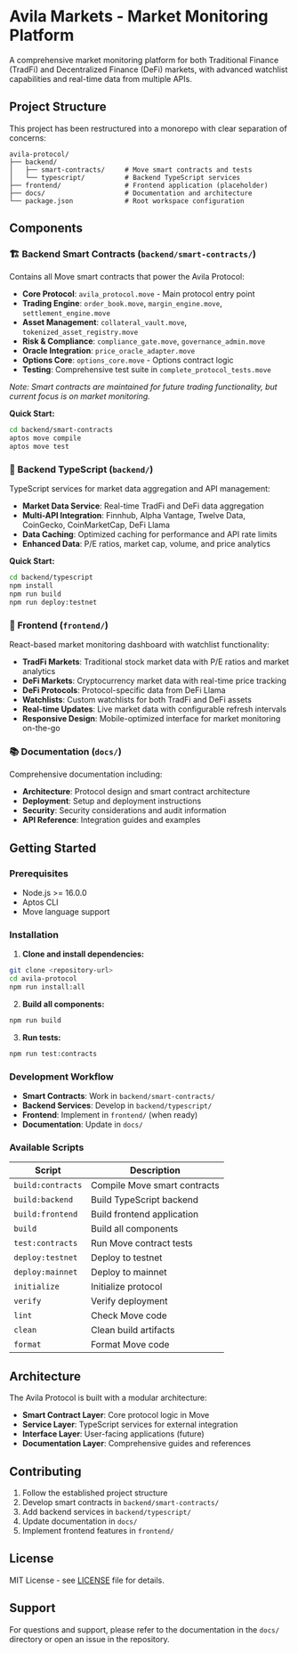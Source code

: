 # Avila Markets - Market Monitoring Platform

A comprehensive market monitoring platform for both Traditional Finance (TradFi) and Decentralized Finance (DeFi) markets, with advanced watchlist capabilities and real-time data from multiple APIs.

## Project Structure

This project has been restructured into a monorepo with clear separation of concerns:

```
avila-protocol/
├── backend/
│   ├── smart-contracts/     # Move smart contracts and tests
│   └── typescript/          # Backend TypeScript services
├── frontend/                # Frontend application (placeholder)
├── docs/                    # Documentation and architecture
└── package.json             # Root workspace configuration
```

## Components

### 🏗️ Backend Smart Contracts (`backend/smart-contracts/`)

Contains all Move smart contracts that power the Avila Protocol:

- **Core Protocol**: `avila_protocol.move` - Main protocol entry point
- **Trading Engine**: `order_book.move`, `margin_engine.move`, `settlement_engine.move`
- **Asset Management**: `collateral_vault.move`, `tokenized_asset_registry.move`
- **Risk & Compliance**: `compliance_gate.move`, `governance_admin.move`
- **Oracle Integration**: `price_oracle_adapter.move`
- **Options Core**: `options_core.move` - Options contract logic
- **Testing**: Comprehensive test suite in `complete_protocol_tests.move`

*Note: Smart contracts are maintained for future trading functionality, but current focus is on market monitoring.*

**Quick Start:**
```bash
cd backend/smart-contracts
aptos move compile
aptos move test
```

### 🔧 Backend TypeScript (`backend/`)

TypeScript services for market data aggregation and API management:

- **Market Data Service**: Real-time TradFi and DeFi data aggregation
- **Multi-API Integration**: Finnhub, Alpha Vantage, Twelve Data, CoinGecko, CoinMarketCap, DeFi Llama
- **Data Caching**: Optimized caching for performance and API rate limits
- **Enhanced Data**: P/E ratios, market cap, volume, and price analytics

**Quick Start:**
```bash
cd backend/typescript
npm install
npm run build
npm run deploy:testnet
```

### 🎨 Frontend (`frontend/`)

React-based market monitoring dashboard with watchlist functionality:

- **TradFi Markets**: Traditional stock market data with P/E ratios and market analytics
- **DeFi Markets**: Cryptocurrency market data with real-time price tracking
- **DeFi Protocols**: Protocol-specific data from DeFi Llama
- **Watchlists**: Custom watchlists for both TradFi and DeFi assets
- **Real-time Updates**: Live market data with configurable refresh intervals
- **Responsive Design**: Mobile-optimized interface for market monitoring on-the-go

### 📚 Documentation (`docs/`)

Comprehensive documentation including:

- **Architecture**: Protocol design and smart contract architecture
- **Deployment**: Setup and deployment instructions
- **Security**: Security considerations and audit information
- **API Reference**: Integration guides and examples

## Getting Started

### Prerequisites

- Node.js >= 16.0.0
- Aptos CLI
- Move language support

### Installation

1. **Clone and install dependencies:**
```bash
git clone <repository-url>
cd avila-protocol
npm run install:all
```

2. **Build all components:**
```bash
npm run build
```

3. **Run tests:**
```bash
npm run test:contracts
```

### Development Workflow

- **Smart Contracts**: Work in `backend/smart-contracts/`
- **Backend Services**: Develop in `backend/typescript/`
- **Frontend**: Implement in `frontend/` (when ready)
- **Documentation**: Update in `docs/`

### Available Scripts

| Script | Description |
|--------|-------------|
| `build:contracts` | Compile Move smart contracts |
| `build:backend` | Build TypeScript backend |
| `build:frontend` | Build frontend application |
| `build` | Build all components |
| `test:contracts` | Run Move contract tests |
| `deploy:testnet` | Deploy to testnet |
| `deploy:mainnet` | Deploy to mainnet |
| `initialize` | Initialize protocol |
| `verify` | Verify deployment |
| `lint` | Check Move code |
| `clean` | Clean build artifacts |
| `format` | Format Move code |

## Architecture

The Avila Protocol is built with a modular architecture:

- **Smart Contract Layer**: Core protocol logic in Move
- **Service Layer**: TypeScript services for external integration
- **Interface Layer**: User-facing applications (future)
- **Documentation Layer**: Comprehensive guides and references

## Contributing

1. Follow the established project structure
2. Develop smart contracts in `backend/smart-contracts/`
3. Add backend services in `backend/typescript/`
4. Update documentation in `docs/`
5. Implement frontend features in `frontend/`

## License

MIT License - see [LICENSE](LICENSE) file for details.

## Support

For questions and support, please refer to the documentation in the `docs/` directory or open an issue in the repository.
